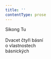 ```yaml
---
title: ''
contentType: prose
---
```


Sikong Tu  
   
Dvacet čtyři básní  
o vlastnostech  
básnických
